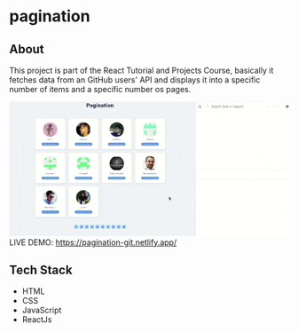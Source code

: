 # pagination

## About
This project is part of the React Tutorial and Projects Course, basically it fetches data from an GitHub users' API and displays it into a specific number of items and a specific number os pages.

<img src="https://github.com/TauDuque/pagination/blob/84202b009369e293f694676fc7a5303299fc8ef5/pagination-blopper3.gif" /><br>
LIVE DEMO: https://pagination-git.netlify.app/

## Tech Stack
<ul>
  <li>HTML
    <li>CSS
      <li>JavaScript
        <li>ReactJs
        </ul>
